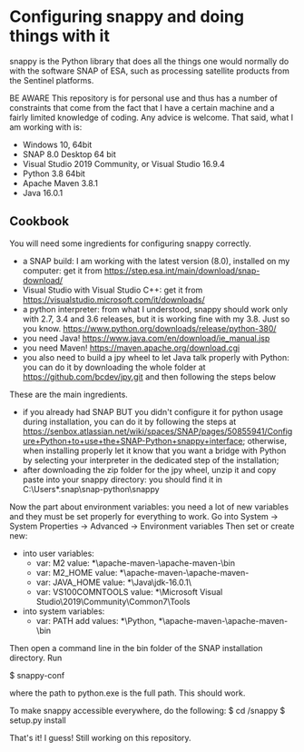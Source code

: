 # Configuring snappy and doing things with it

snappy is the Python library that does all the things one would normally do with the software SNAP of ESA, such as processing satellite products from the Sentinel platforms.

BE AWARE
This repository is for personal use and thus has a number of constraints that come from the fact that I have a certain machine and a fairly limited knowledge of coding. Any advice is welcome. That said, what I am working with is:
- Windows 10, 64bit
- SNAP 8.0 Desktop 64 bit
- Visual Studio 2019 Community, or Visual Studio 16.9.4
- Python 3.8 64bit
- Apache Maven 3.8.1
- Java 16.0.1


## Cookbook
You will need some ingredients for configuring snappy correctly.
- a SNAP build: I am working with the latest version (8.0), installed on my computer: get it from https://step.esa.int/main/download/snap-download/
- Visual Studio with Visual Studio C++: get it from https://visualstudio.microsoft.com/it/downloads/
- a python interpreter: from what I understood, snappy should work only with 2.7, 3.4 and 3.6 releases, but it is working fine with my 3.8. Just so you know. https://www.python.org/downloads/release/python-380/
- you need Java! https://www.java.com/en/download/ie_manual.jsp
- you need Maven! https://maven.apache.org/download.cgi
- you also need to build a jpy wheel to let Java talk properly with Python: you can do it by downloading the whole folder at https://github.com/bcdev/jpy.git and then following the steps below

These are the main ingredients.
- if you already had SNAP BUT you didn't configure it for python usage during installation, you can do it by following the steps at https://senbox.atlassian.net/wiki/spaces/SNAP/pages/50855941/Configure+Python+to+use+the+SNAP-Python+snappy+interface; otherwise, when installing properly let it know that you want a bridge with Python by selecting your interpreter in the dedicated step of the installation;
- after downloading the zip folder for the jpy wheel, unzip it and copy paste into your snappy directory: you should find it in C:\Users\*\.snap\snap-python\snappy

Now the part about environment variables: you need a lot of new variables and they must be set properly for everything to work.
Go into System -> System Properties -> Advanced -> Environment variables
Then set or create new:
- into user variables:
  - var: M2         value: *\apache-maven-<version>\apache-maven-<version>\bin
  - var: M2_HOME    value: *\apache-maven-<version>\apache-maven-<version>
  - var: JAVA_HOME  value: *\Java\jdk-16.0.1\
  - var: VS100COMNTOOLS   value: *\Microsoft Visual Studio\2019\Community\Common7\Tools
- into system variables:
  - var: PATH       add values: *\Python<version>\, *\apache-maven-<version>\apache-maven-<version>\bin

Then open a command line in the bin folder of the SNAP installation directory. Run

$ snappy-conf <python-exe>

where the path to python.exe is the full path. This should work.

To make snappy accessible everywhere, do the following:
$ cd <snappy-dir>/snappy
$ <python-exe> setup.py install
  
That's it! I guess! Still working on this repository.
